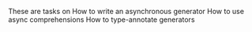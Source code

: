 These are tasks on
How to write an asynchronous generator
How to use async comprehensions
How to type-annotate generators
